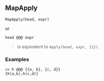 ## MapApply

```
MapApply(head, expr)
```

or

```
head @@@ expr
```
   
> is equivalent to `Apply(head, expr, {1})`.
        
### Examples

```
>> h @@@ {{a, b}, {c, d}}
{h(a,b),h(c,d)}
```
